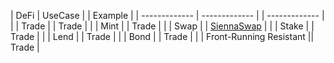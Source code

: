 | DeFi         | UseCase | | Example |
| ------------- | ------------- | | ------------- |
|  | Trade  | | Trade  |
|  | Mint  | | Trade  |
|  | Swap  | | [SiennaSwap](https://sienna.network/swap/)  |
|  | Stake  | | Trade  |
|  | Lend  | | Trade  |
|  | Bond  | | Trade  |
|  | Front-Running Resistant  || Trade  |
